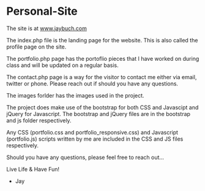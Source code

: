 # Personal-Site
The site is at www.jaybuch.com

The index.php file is the landing page for the website. This is also called the profile page on the site.

The portfolio.php page has the portoflio pieces that I have worked on during class and will be updated on a regular basis.

The contact.php page is a way for the visitor to contact me either via email, twitter or phone. Please reach out if should you have any questions.

The images forlder has the images used in the project.

The project does make use of the bootstrap for both CSS and Javascipt and jQuery for Javascript. The bootstrap and jQuery files are in the bootstrap and js folder respectively. 

Any CSS (portfolio.css and portfolio_responsive.css) and Javascript (portfolio.js) scripts written by me are included in the CSS and JS files respectively.

Should you have any questions, please feel free to reach out...

Live Life & Have Fun!

 - Jay
